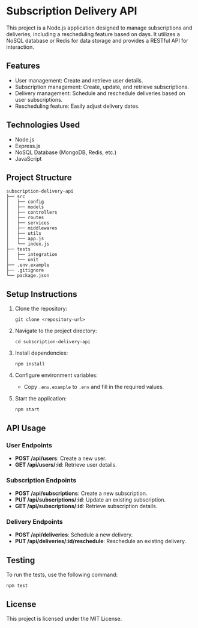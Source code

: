 # Subscription Delivery API

This project is a Node.js application designed to manage subscriptions and deliveries, including a rescheduling feature based on days. It utilizes a NoSQL database or Redis for data storage and provides a RESTful API for interaction.

## Features

- User management: Create and retrieve user details.
- Subscription management: Create, update, and retrieve subscriptions.
- Delivery management: Schedule and reschedule deliveries based on user subscriptions.
- Rescheduling feature: Easily adjust delivery dates.

## Technologies Used

- Node.js
- Express.js
- NoSQL Database (MongoDB, Redis, etc.)
- JavaScript

## Project Structure

```
subscription-delivery-api
├── src
│   ├── config
│   ├── models
│   ├── controllers
│   ├── routes
│   ├── services
│   ├── middlewares
│   ├── utils
│   ├── app.js
│   └── index.js
├── tests
│   ├── integration
│   └── unit
├── .env.example
├── .gitignore
└── package.json
```

## Setup Instructions

1. Clone the repository:
   ```
   git clone <repository-url>
   ```

2. Navigate to the project directory:
   ```
   cd subscription-delivery-api
   ```

3. Install dependencies:
   ```
   npm install
   ```

4. Configure environment variables:
   - Copy `.env.example` to `.env` and fill in the required values.

5. Start the application:
   ```
   npm start
   ```

## API Usage

### User Endpoints

- **POST /api/users**: Create a new user.
- **GET /api/users/:id**: Retrieve user details.

### Subscription Endpoints

- **POST /api/subscriptions**: Create a new subscription.
- **PUT /api/subscriptions/:id**: Update an existing subscription.
- **GET /api/subscriptions/:id**: Retrieve subscription details.

### Delivery Endpoints

- **POST /api/deliveries**: Schedule a new delivery.
- **PUT /api/deliveries/:id/reschedule**: Reschedule an existing delivery.

## Testing

To run the tests, use the following command:

```
npm test
```

## License

This project is licensed under the MIT License.